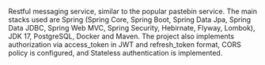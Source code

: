Restful messaging service, similar to the popular pastebin service. The main stacks used are Spring (Spring Core, Spring Boot, Spring Data Jpa, Spring Data JDBC, Spring Web MVC, Spring Security, Hebirnate, Flyway, Lombok), JDK 17, PostgreSQL, Docker and Maven. The project also implements authorization via access_token in JWT and refresh_token format, CORS policy is configured, and Stateless authentication is implemented.
